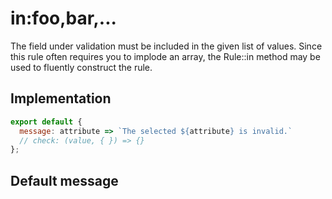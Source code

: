 # in:foo,bar,...

The field under validation must be included in the given list of values. Since this rule often requires you to implode an array, the Rule::in method may be used to fluently construct the rule.


## Implementation

```js
export default {
  message: attribute => `The selected ${attribute} is invalid.`
  // check: (value, { }) => {}
};

```

## Default message

```

```

